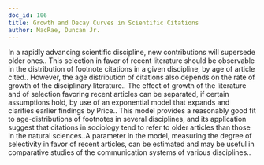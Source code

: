 ```yaml
---
doc_id: 106
title: Growth and Decay Curves in Scientific Citations
author: MacRae, Duncan Jr.
---
```


In a rapidly advancing scientific discipline, new contributions will 
supersede older ones.. This selection in favor of recent literature should be
observable in the distribution of footnote citations in a given discipline, by
age of article cited.. However, the age distribution of citations also depends
on the rate of growth of the disciplinary literature.. The effect of growth of 
the literature and of selection favoring recent articles can be separated, if
certain assumptions hold, by use of an exponential model that expands and 
clarifies earlier findings by Price.. This model provides a reasonably good fit
to age-distributions of footnotes in several disciplines, and its application 
suggest that citations  in sociology tend to refer to older articles than those
in the natural sciences..A parameter in the model, measuring the degree of
selectivity in favor of recent articles, can be estimated and may be useful in
comparative studies of the communication systems of various disciplines..